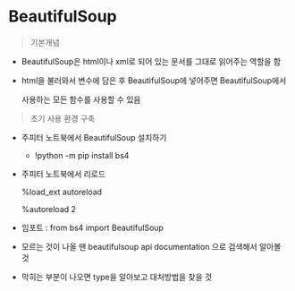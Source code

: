 # BeautifulSoup

> 기본개념

* BeautifulSoup은 html이나 xml로 되어 있는 문서를 그대로 읽어주는 역할을 함

* html을 불러와서 변수에 담은 후 BeautifulSoup에 넣어주면 BeautifulSoup에서 

  사용하는 모든 함수를 사용할 수 있음

  

> 초기 사용 환경 구축

* 주피터 노트북에서 BeautifulSoup 설치하기

  - !python -m pip install bs4

* 주피터 노트북에서 리로드

  %load_ext autoreload

  %autoreload 2

* 임포트 : from bs4 import BeautifulSoup



* 모르는 것이 나올 땐 beautifulsoup api documentation 으로 검색해서 알아볼 것
* 막히는 부분이 나오면 type을 알아보고 대처방법을 찾을 것